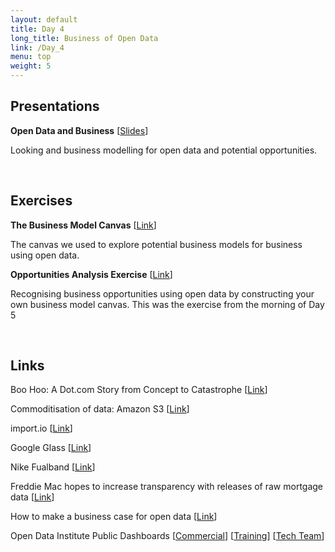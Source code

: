 ```yaml
---
layout: default
title: Day 4
long_title: Business of Open Data
link: /Day_4
menu: top
weight: 5
---
```


## **Presentations**
**Open Data and Business** \[[Slides](/September_2013/resources/Open_Data_and_Business.pdf)\]

Looking and business modelling for open data and potential opportunities.

<br>

## **Exercises**
**The Business Model Canvas** \[[Link](http://www.businessmodelgeneration.com/canvas)\]

The canvas we used to explore potential business models for business using open data.

**Opportunities Analysis Exercise** \[[Link](/September_2013/resources/Opportunities.pdf)\]

Recognising business opportunities using open data by constructing your own business model canvas. This was the exercise from the morning of Day 5

<br> 

## **Links**

Boo Hoo: A Dot.com Story from Concept to Catastrophe \[[Link](http://www.amazon.com/books/dp/0099418371)\]

Commoditisation of data: Amazon S3 \[[Link](http://aws.amazon.com/s3/)\]

import.io \[[Link](http://import.io)\]

Google Glass \[[Link](http://www.google.com/glass/start/how-it-feels/)\]

Nike Fualband \[[Link](http://www.nike.com/Fuelband)\]

Freddie Mac hopes to increase transparency with releases of raw mortgage data \[[Link](http://articles.washingtonpost.com/2013-06-09/business/39856915_1_freddie-mac-data-releases-mortgages)\]

How to make a business case for open data \[[Link](http://www.theodi.org/guide/how-make-business-case-open-data)\]

Open Data Institute Public Dashboards \[[Commercial](https://www.leftronic.com/share/8paPAd)\] \[[Training](http://dashboards.theodi.org/)\] \[[Tech Team](https://www.leftronic.com/share/g/OqF269)\]

<br>
